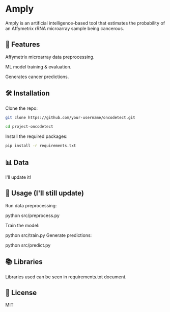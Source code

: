 # **Amply**

Amply is an artificial intelligence-based tool that estimates the probability of an Affymetrix rRNA microarray sample being cancerous.

## 🚀 **Features**

Affymetrix microarray data preprocessing.

ML model training & evaluation.

Generates cancer predictions.

## 🛠️ **Installation**

Clone the repo:
```bash
git clone https://github.com/your-username/oncodetect.git

cd project-oncodetect
```

Install the required packages:
```bash
pip install -r requirements.txt
```
## 📊 **Data**

I'll update it!

## 🧪 **Usage (I'll still update)**

Run data preprocessing:

python src/preprocess.py

Train the model:

python src/train.py
Generate predictions:

python src/predict.py

## 📚 **Libraries**

Libraries used can be seen in requirements.txt document.

## 📄 **License**

MIT


